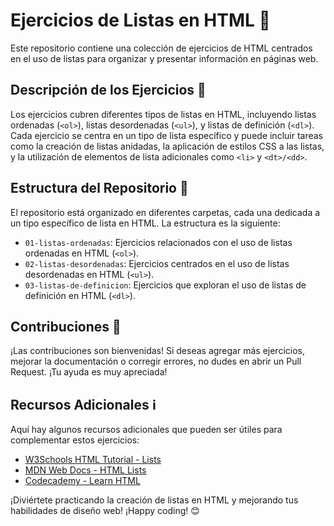 # Ejercicios de Listas en HTML 📝

Este repositorio contiene una colección de ejercicios de HTML centrados en el uso de listas para organizar y presentar información en páginas web.

## Descripción de los Ejercicios 🚀

Los ejercicios cubren diferentes tipos de listas en HTML, incluyendo listas ordenadas (`<ol>`), listas desordenadas (`<ul>`), y listas de definición (`<dl>`). Cada ejercicio se centra en un tipo de lista específico y puede incluir tareas como la creación de listas anidadas, la aplicación de estilos CSS a las listas, y la utilización de elementos de lista adicionales como `<li>` y `<dt>/<dd>`.

## Estructura del Repositorio 📂

El repositorio está organizado en diferentes carpetas, cada una dedicada a un tipo específico de lista en HTML. La estructura es la siguiente:

- `01-listas-ordenadas`: Ejercicios relacionados con el uso de listas ordenadas en HTML (`<ol>`).
- `02-listas-desordenadas`: Ejercicios centrados en el uso de listas desordenadas en HTML (`<ul>`).
- `03-listas-de-definicion`: Ejercicios que exploran el uso de listas de definición en HTML (`<dl>`).



## Contribuciones 🤝

¡Las contribuciones son bienvenidas! Si deseas agregar más ejercicios, mejorar la documentación o corregir errores, no dudes en abrir un Pull Request. ¡Tu ayuda es muy apreciada!

## Recursos Adicionales ℹ️

Aquí hay algunos recursos adicionales que pueden ser útiles para complementar estos ejercicios:

- [W3Schools HTML Tutorial - Lists](https://www.w3schools.com/html/html_lists.asp)
- [MDN Web Docs - HTML Lists](https://developer.mozilla.org/en-US/docs/Web/HTML/Element/ul)
- [Codecademy - Learn HTML](https://www.codecademy.com/learn/learn-html)

¡Diviértete practicando la creación de listas en HTML y mejorando tus habilidades de diseño web! ¡Happy coding! 😊
